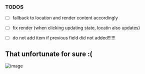 ### TODOS
- [ ] fallback to location and render content accordingly
- [ ] fix render (when clicking updating state, locatin also updates)
- [ ] do not add item if previous field did not added!!!!!!


## That unfortunate for sure :(
![image](https://i.imgur.com/YZIGsvW.png)